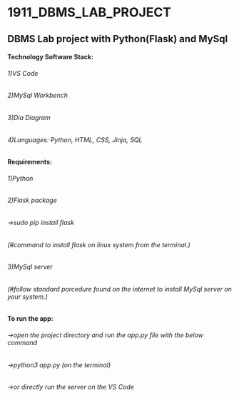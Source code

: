 # 1911_DBMS_LAB_PROJECT

##	DBMS Lab project with Python(Flask) and MySql


####	Technology Software Stack:
######		1)VS Code
######		2)MySql Workbench
######		3)Dia Diagram
######		4)Languages: Python, HTML, CSS, Jinja, SQL


####	Requirements:
######		1)Python
######		2)Flask package
######			->sudo pip install flask 
######			(#command to install flask on linux system from the terminal.)
######		3)MySql server 
######			(#follow standard porcedure found on the internet to install MySql server on your system.)


####	To run the app:
######		->open the project directory and run the app.py file with the below command
######		->python3 app.py (on the terminal)
######		->or directly run the server on the VS Code
